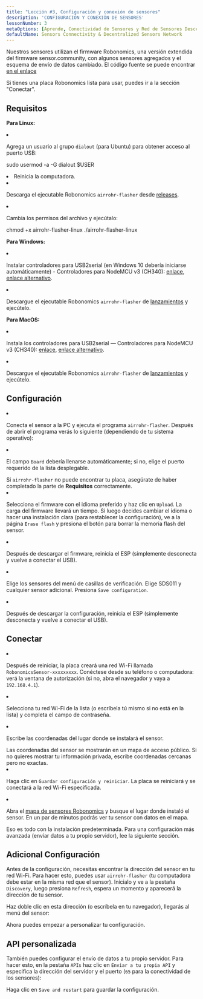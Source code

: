 ```yaml
---
title: "Lección #3, Configuración y conexión de sensores"
description: 'CONFIGURACIÓN Y CONEXIÓN DE SENSORES'
lessonNumber: 3
metaOptions: [Aprende, Conectividad de Sensores y Red de Sensores Descentralizada]
defaultName: Sensors Connectivity & Decentralized Sensors Network
---
```


Nuestros sensores utilizan el firmware Robonomics, una versión extendida del firmware sensor.community, con algunos sensores agregados y el esquema de envío de datos cambiado. El código fuente se puede encontrar [en el enlace](https://github.com/LoSk-p/sensors-software/tree/master/airrohr-firmware)

Si tienes una placa Robonomics lista para usar, puedes ir a la sección "Conectar".

## Requisitos

**Para Linux:**

<List type="numbers">

<li>

Agrega un usuario al grupo `dialout` (para Ubuntu) para obtener acceso al puerto USB:

<LessonCodeWrapper language="bash" noLines>sudo usermod -a -G dialout $USER</LessonCodeWrapper>

</li>

<li>Reinicia la computadora.</li>

<li>

Descarga el ejecutable Robonomics `airrohr-flasher` desde [releases](https://github.com/airalab/sensors-connectivity/releases).

</li>

<li>

Cambia los permisos del archivo y ejecútalo:

<LessonCodeWrapper language="bash">chmod +x airrohr-flasher-linux
./airrohr-flasher-linux</LessonCodeWrapper>


</li>

</List>


**Para Windows:**

<List type="numbers">

<li>

Instalar controladores para USB2serial (en Windows 10 debería iniciarse automáticamente) - Controladores para NodeMCU v3 (CH340): [enlace](http://www.wch.cn/downloads/file/5.html), [enlace alternativo](https://d.inf.re/luftdaten/CH341SER.ZIP). 

</li>

<li>

Descargue el ejecutable Robonomics `airrohr-flasher` de [lanzamientos](https://github.com/airalab/sensors-connectivity/releases) y ejecútelo.

</li>

</List>

**Para MacOS:**

<List type="numbers">

<li>

Instala los controladores para USB2serial — Controladores para NodeMCU v3 (CH340): [enlace](http://www.wch.cn/downloads/file/178.html), [enlace alternativo](https://d.inf.re/luftdaten/CH341SER_MAC.ZIP).

</li>

<li>

Descargue el ejecutable Robonomics `airrohr-flasher` de [lanzamientos](https://github.com/airalab/sensors-connectivity/releases) y ejecútelo.

</li>

</List>


## Configuración

<List type="numbers">

<li>

Conecta el sensor a la PC y ejecuta el programa `airrohr-flasher`. Después de abrir el programa verás lo siguiente (dependiendo de tu sistema operativo):

<LessonImages imageClasses="mb" src="sensors-connectivity-course/lesson-3-0.png" alt="tutorial image"/>

</li>

<li>

El campo `Board` debería llenarse automáticamente; si no, elige el puerto requerido de la lista desplegable.

<RoboAcademyNote type="okay" title="INFO">
Si <code>airrohr-flasher</code> no puede encontrar tu placa, asegúrate de haber completado la parte de <b>Requisitos</b> correctamente.
</RoboAcademyNote>

</li>

<li>

Selecciona el firmware con el idioma preferido y haz clic en `Upload`. La carga del firmware llevará un tiempo. Si luego decides cambiar el idioma o hacer una instalación clara (para restablecer la configuración), ve a la página `Erase flash` y presiona el botón para borrar la memoria flash del sensor.

</li>

<li>

Después de descargar el firmware, reinicia el ESP (simplemente desconecta y vuelve a conectar el USB).

</li>

<li>

Elige los sensores del menú de casillas de verificación. Elige SDS011 y cualquier sensor adicional. Presiona `Save configuration`.

</li>

<li>

Después de descargar la configuración, reinicia el ESP (simplemente desconecta y vuelve a conectar el USB).

</li>

</List>

## Conectar

<List type="numbers">

<li>

Después de reiniciar, la placa creará una red Wi-Fi llamada `RobonomicsSensor-xxxxxxxxx`. Conéctese desde su teléfono o computadora: verá la ventana de autorización (si no, abra el navegador y vaya a `192.168.4.1`).

</li>

<li>

Selecciona tu red Wi-Fi de la lista (o escríbela tú mismo si no está en la lista) y completa el campo de contraseña.

</li>

<li>

Escribe las coordenadas del lugar donde se instalará el sensor.

<RoboAcademyNote type="warning" title="WARNING">
Las coordenadas del sensor se mostrarán en un mapa de acceso público. Si no quieres mostrar tu información privada, escribe coordenadas cercanas pero no exactas.
</RoboAcademyNote>

<LessonImages src="sensors-connectivity-course/lesson-3-1.png" alt="tutorial image"/>

</li>

<li>

Haga clic en `Guardar configuración y reiniciar`. La placa se reiniciará y se conectará a la red Wi-Fi especificada. 

</li>

<li>

Abra el [mapa de sensores Robonomics](https://sensors.robonomics.network/#/) y busque el lugar donde instaló el sensor. En un par de minutos podrás ver tu sensor con datos en el mapa.


<LessonImages src="sensors-connectivity-course/lesson-3-2.jpg" alt="tutorial image"/>

</li>

</List>

Eso es todo con la instalación predeterminada. Para una configuración más avanzada (enviar datos a tu propio servidor), lee la siguiente sección.

## Adicional Configuración

Antes de la configuración, necesitas encontrar la dirección del sensor en tu red Wi-Fi. Para hacer esto, puedes usar `airrohr-flasher` (tu computadora debe estar en la misma red que el sensor). Inícialo y ve a la pestaña `Discovery`, luego presiona `Refresh`, espera un momento y aparecerá la dirección de tu sensor.

<LessonImages imageClasses="mb" src="sensors-connectivity-course/lesson-3-3.png" alt="tutorial image"/>

Haz doble clic en esta dirección (o escríbela en tu navegador), llegarás al menú del sensor:

<LessonImages imageClasses="mb" src="sensors-connectivity-course/lesson-3-4.png" alt="tutorial image"/>

Ahora puedes empezar a personalizar tu configuración.


## API personalizada

También puedes configurar el envío de datos a tu propio servidor. Para hacer esto, en la pestaña `APIs` haz clic en `Enviar a tu propia API` y especifica la dirección del servidor y el puerto (`65` para la conectividad de los sensores):

<LessonImages imageClasses="mb" src="sensors-connectivity-course/lesson-3-6.png" alt="tutorial image"/>

Haga clic en `Save and restart` para guardar la configuración.